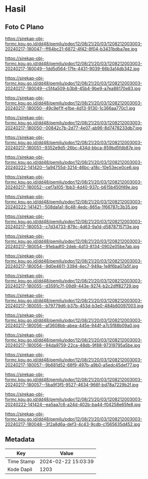 # Hasil

## Foto C Plano

https://sirekap-obj-formc.kpu.go.id/dd48/pemilu/pdpr/12/08/21/20/03/1208212003003-20240217-180047--ff64bc21-6872-4f42-8f04-b3431bdba7ee.jpg

https://sirekap-obj-formc.kpu.go.id/dd48/pemilu/pdpr/12/08/21/20/03/1208212003003-20240217-180049--1dd5d564-17fe-4431-9039-66b3a14db342.jpg

https://sirekap-obj-formc.kpu.go.id/dd48/pemilu/pdpr/12/08/21/20/03/1208212003003-20240217-180049--c5f4a509-b3b8-45b4-9be9-a7ea88170e83.jpg

https://sirekap-obj-formc.kpu.go.id/dd48/pemilu/pdpr/12/08/21/20/03/1208212003003-20240217-180050--49c9ef1f-e1be-4d13-9130-1c366aa770c1.jpg

https://sirekap-obj-formc.kpu.go.id/dd48/pemilu/pdpr/12/08/21/20/03/1208212003003-20240217-180050--00842c7b-2d77-4e07-ab96-8d7478233db7.jpg

https://sirekap-obj-formc.kpu.go.id/dd48/pemilu/pdpr/12/08/21/20/03/1208212003003-20240217-180051--9352e9d5-26bc-434d-bbca-859bd5fdb87e.jpg

https://sirekap-obj-formc.kpu.go.id/dd48/pemilu/pdpr/12/08/21/20/03/1208212003003-20240222-141420--1a94755d-3214-46bc-a18c-10e53ece0ce6.jpg

https://sirekap-obj-formc.kpu.go.id/dd48/pemilu/pdpr/12/08/21/20/03/1208212003003-20240217-180052--cef7a105-1bb3-4d40-937c-b615b450f49e.jpg

https://sirekap-obj-formc.kpu.go.id/dd48/pemilu/pdpr/12/08/21/20/03/1208212003003-20240222-141421--508da1a1-8c48-4edc-865a-1f66787c3b35.jpg

https://sirekap-obj-formc.kpu.go.id/dd48/pemilu/pdpr/12/08/21/20/03/1208212003003-20240217-180053--c7d34733-879c-4d63-9a1d-d5878715713e.jpg

https://sirekap-obj-formc.kpu.go.id/dd48/pemilu/pdpr/12/08/21/20/03/1208212003003-20240217-180054--91ebadf0-2deb-4d13-8134-0902e05be7ab.jpg

https://sirekap-obj-formc.kpu.go.id/dd48/pemilu/pdpr/12/08/21/20/03/1208212003003-20240217-180054--9d0e4611-3394-4ec7-949a-1e8f6ba07a5f.jpg

https://sirekap-obj-formc.kpu.go.id/dd48/pemilu/pdpr/12/08/21/20/03/1208212003003-20240217-180055--d3591c7f-09d9-443e-9274-b2c2dff82729.jpg

https://sirekap-obj-formc.kpu.go.id/dd48/pemilu/pdpr/12/08/21/20/03/1208212003003-20240217-180055--b79779d6-b37b-453d-b3e0-484b60097003.jpg

https://sirekap-obj-formc.kpu.go.id/dd48/pemilu/pdpr/12/08/21/20/03/1208212003003-20240217-180056--af3608bb-abea-445e-944f-a7c5f88b09a0.jpg

https://sirekap-obj-formc.kpu.go.id/dd48/pemilu/pdpr/12/08/21/20/03/1208212003003-20240217-180056--94da9759-22ca-48db-9f88-97319795a5be.jpg

https://sirekap-obj-formc.kpu.go.id/dd48/pemilu/pdpr/12/08/21/20/03/1208212003003-20240217-180057--9b681d52-68f9-497b-a9b0-a5edc45def77.jpg

https://sirekap-obj-formc.kpu.go.id/dd48/pemilu/pdpr/12/08/21/20/03/1208212003003-20240217-180057--5ba9f3f5-9527-4634-966f-bd78a7229b2f.jpg

https://sirekap-obj-formc.kpu.go.id/dd48/pemilu/pdpr/12/08/21/20/03/1208212003003-20240222-141424--ea5aa7c6-a24d-402b-ba44-f04258e65fe8.jpg

https://sirekap-obj-formc.kpu.go.id/dd48/pemilu/pdpr/12/08/21/20/03/1208212003003-20240217-180048--3f2a8d6a-def3-4c43-9cdb-c1565635d452.jpg


## Metadata

| Key        | Value               |
| ---------- | ------------------- |
| Time Stamp | 2024-02-22 15:03:39 |
| Kode Dapil | 1203                |



